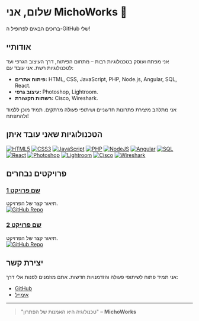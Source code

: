 # שלום, אני **MichoWorks** 👋

ברוכים הבאים לפרופיל ה-GitHub שלי!

## אודותיי

אני מפתח ועוסק בטכנולוגיות רבות – מתחום הפיתוח, דרך העיצוב הגרפי ועד לטכנולוגיות רשת. אני עובד עם:
- **פיתוח אתרים:** HTML, CSS, JavaScript, PHP, Node.js, Angular, SQL, React.
- **עיצוב גרפי:** Photoshop, Lightroom.
- **רשתות תקשורת:** Cisco, Wireshark.

אני מתלהב מיצירת פתרונות חדשניים ושיתופי פעולה מרתקים. תמיד מוכן ללמוד ולהתפתח!

## הטכנולוגיות שאני עובד איתן

[![HTML5](https://img.shields.io/badge/HTML5-E34F26?style=for-the-badge&logo=html5&logoColor=white)](https://developer.mozilla.org/en-US/docs/Web/Guide/HTML/HTML5)
[![CSS3](https://img.shields.io/badge/CSS3-1572B6?style=for-the-badge&logo=css3&logoColor=white)](https://developer.mozilla.org/en-US/docs/Web/CSS)
[![JavaScript](https://img.shields.io/badge/JavaScript-F7DF1E?style=for-the-badge&logo=javascript&logoColor=black)](https://developer.mozilla.org/en-US/docs/Web/JavaScript)
[![PHP](https://img.shields.io/badge/PHP-777BB4?style=for-the-badge&logo=php&logoColor=white)](https://www.php.net)
[![NodeJS](https://img.shields.io/badge/Node.js-339933?style=for-the-badge&logo=nodedotjs&logoColor=white)](https://nodejs.org)
[![Angular](https://img.shields.io/badge/Angular-DD0031?style=for-the-badge&logo=angular&logoColor=white)](https://angular.io)
[![SQL](https://img.shields.io/badge/MySQL-4479A1?style=for-the-badge&logo=mysql&logoColor=white)](https://www.mysql.com)
[![React](https://img.shields.io/badge/React-61DAFB?style=for-the-badge&logo=react&logoColor=black)](https://reactjs.org)
[![Photoshop](https://img.shields.io/badge/Photoshop-31A8FF?style=for-the-badge&logo=adobe-photoshop&logoColor=white)](https://www.adobe.com/products/photoshop.html)
[![Lightroom](https://img.shields.io/badge/Lightroom-31A8FF?style=for-the-badge&logo=adobe-lightroom&logoColor=white)](https://www.adobe.com/products/photoshop-lightroom.html)
[![Cisco](https://img.shields.io/badge/Cisco-1BA0D7?style=for-the-badge&logo=cisco&logoColor=white)](https://www.cisco.com)
[![Wireshark](https://img.shields.io/badge/Wireshark-1679A1?style=for-the-badge&logo=wireshark&logoColor=white)](https://www.wireshark.org)

## פרויקטים נבחרים

### [שם פרויקט 1](#)
תיאור קצר של הפרויקט.  
[![GitHub Repo](https://img.shields.io/badge/-GitHub-black?style=for-the-badge&logo=github)](https://github.com/MichoWorks)

### [שם פרויקט 2](#)
תיאור קצר של הפרויקט.  
[![GitHub Repo](https://img.shields.io/badge/-GitHub-black?style=for-the-badge&logo=github)](https://github.com/MichoWorks)

## יצירת קשר

אני תמיד פתוח לשיתופי פעולה והזדמנויות חדשות. אתם מוזמנים לפנות אלי דרך:
- [GitHub](https://github.com/MichoWorks)
- [אימייל](mailto:your-email@example.com)  <!-- עדכן את כתובת המייל שלך -->

---

> "טכנולוגיה היא האמנות של הפתרון" – **MichoWorks**
